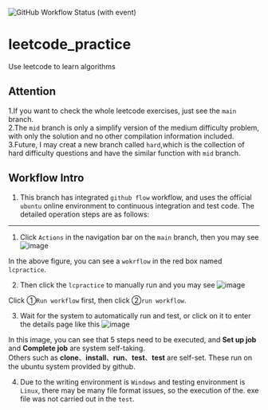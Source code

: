 ![GitHub Workflow Status (with event)](https://img.shields.io/github/actions/workflow/status/SCULX/leetcode_practice/lcpractice.yml?logo=buddy&link=https%3A%2F%2Fgithub.com%2FSCULX%2Fleetcode_practice%2Factions%2Fworkflows%2Flcpractice.yml)


# leetcode_practice
Use leetcode to learn algorithms

## Attention
1.If you want to check the whole leetcode exercises, just see the `main` branch.<br>
2.The `mid` branch is only a simplify version of the medium difficulty problem, with only the solution and no other compilation information included.<br>
3.Future, I may creat a new branch called `hard`,which is the collection of hard difficulty questions and have the similar function with `mid` branch.<br>

## Workflow Intro
1. This branch has integrated `github flow` workflow, and uses the official `ubuntu` online environment to continuous integration and test code. The detailed operation steps are as follows:

***
1. Click `Actions` in the navigation bar on the `main` branch, then you may see
![image](https://github.com/SCULX/leetcode_practice/assets/75171632/14facf15-112f-448a-8ef8-6325f36650c6)
 
 In the above figure, you can see a `wokrflow` in the red box named `lcpractice`.
 
 2. Then click the `lcpractice` to manually run and you may see
![image](https://github.com/SCULX/leetcode_practice/assets/75171632/454b1a27-e6c0-4713-b5b9-b69f558c5280)
 
 Click ①`Run workflow` first, then click ②`run workflow`.
 
 3. Wait for the system to automatically run and test, or click on it to enter the details page like this
 ![image](https://github.com/SCULX/leetcode_practice/assets/75171632/9068d5e8-9ca6-4822-a217-bd5718da447b)

In this image, you can see that 5 steps need to be executed, and **Set up job** and **Complete job** are system self-taking.<br>
Others such as **clone**、**install**、**run**、**test**、**test** are self-set. These run on the ubuntu system provided by github.

4. Due to the writing environment is `Windows` and testing environment is `Linux`, there may be many file format issues, so the execution of the. exe file was not carried out in the `test`.
